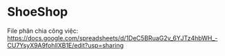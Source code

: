 # ShoeShop
File phân chia công việc: https://docs.google.com/spreadsheets/d/1DeC5BRuaG2v_6YJTz4hbWH_-CU7YsyX9A9fohllXB1E/edit?usp=sharing
